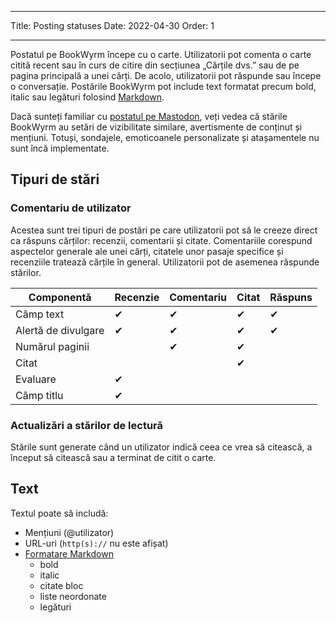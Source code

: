- - -
Title: Posting statuses Date: 2022-04-30 Order: 1
- - -

Postatul pe BookWyrm începe cu o carte. Utilizatorii pot comenta o carte citită recent sau în curs de citire din secțiunea „Cărțile dvs.” sau de pe pagina principală a unei cărți. De acolo, utilizatorii pot răspunde sau începe o conversație. Postările BookWyrm pot include text formatat precum bold, italic sau legături folosind [Markdown](https://www.markdownguide.org/cheat-sheet/).

Dacă sunteți familiar cu [postatul pe Mastodon](https://docs.joinmastodon.org/user/posting/), veți vedea că stările BookWyrm au setări de vizibilitate similare, avertismente de conținut și mențiuni. Totuși, sondajele, emoticoanele personalizate și atașamentele nu sunt încă implementate.

## Tipuri de stări

### Comentariu de utilizator

Acestea sunt trei tipuri de postări pe care utilizatorii pot să le creeze direct ca răspuns cărților: recenzii, comentarii și citate. Comentariile corespund aspectelor generale ale unei cărți, citatele unor pasaje specifice și recenziile tratează cărțile în general. Utilizatorii pot de asemenea răspunde stărilor.

| Componentă          | Recenzie | Comentariu | Citat | Răspuns |
| ------------------- | -------- | ---------- | ----- | ------- |
| Câmp text           | ✔        | ✔          | ✔     | ✔       |
| Alertă de divulgare | ✔        | ✔          | ✔     | ✔       |
| Numărul paginii     |          | ✔          | ✔     |         |
| Citat               |          |            | ✔     |         |
| Evaluare            | ✔        |            |       |         |
| Câmp titlu          | ✔        |            |       |         |


### Actualizări a stărilor de lectură

Stările sunt generate când un utilizator indică ceea ce vrea să citească, a început să citească sau a terminat de citit o carte.

## Text
Textul poate să includă:

- Mențiuni (@utilizator)
- URL-uri (`http(s)://` nu este afișat)
- [Formatare Markdown](https://www.markdownguide.org/cheat-sheet/)
  - bold
  - italic
  - citate bloc
  - liste neordonate
  - legături

